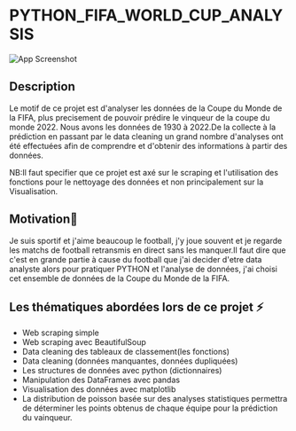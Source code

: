 # PYTHON_FIFA_WORLD_CUP_ANALYSIS
![App Screenshot](https://i.pinimg.com/736x/bd/cf/9b/bdcf9bc4601de1116450c75dfb34bb7e.jpg)

## Description

Le motif de ce projet est d'analyser les données de la Coupe du Monde de la FIFA, plus precisement de pouvoir prédire le vinqueur de la coupe du monde 2022. 
Nous avons les données de 1930 à 2022.De la collecte à la prédiction en passant par le data cleaning  un grand nombre d'analyses ont été effectuées afin de comprendre et d'obtenir des informations à partir des données.

NB:Il faut specifier que ce projet est axé sur le scraping et l'utilisation des fonctions pour le nettoyage des données et non principalement sur la Visualisation.

## Motivation🚀
Je suis sportif et j'aime beaucoup le football, j'y joue souvent et je regarde les matchs de football retransmis en direct sans les manquer.Il faut dire que c'est en grande partie à cause du football que j'ai decider d'etre data analyste  alors pour pratiquer PYTHON et l'analyse de données, j'ai choisi cet ensemble de données de la Coupe du Monde de la FIFA.

## Les thématiques abordées lors de ce projet ⚡

- Web scraping simple
- Web scraping avec BeautifulSoup
- Data cleaning des tableaux de classement(les fonctions)
- Data cleaning (données manquantes, données dupliquées)
- Les structures de données avec python (dictionnaires)
- Manipulation des DataFrames avec pandas
- Visualisation des données avec matplotlib
- La distribution de poisson basée sur des analyses statistiques permettra de déterminer les points obtenus de chaque équipe pour la prédiction du vainqueur. 


